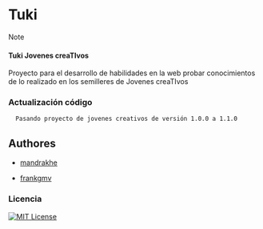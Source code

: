 # Tuki

> [!Note]
> #### Tuki Jovenes creaTIvos
> Proyecto para el desarrollo de habilidades en la web probar conocimientos de lo realizado en los semilleres de Jovenes creaTIvos

### Actualización código
```shh 
  Pasando proyecto de jovenes creativos de versión 1.0.0 a 1.1.0
```



## Authores

- [mandrakhe](https://www.github.com/mandrakhe)

- [frankgmv](https://www.github.com/frankgmv)


### Licencia


[![MIT License](https://img.shields.io/badge/License-MIT-green.svg)](https://choosealicense.com/licenses/mit/)
